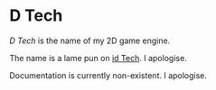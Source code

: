 # D Tech

_D Tech_ is the name of my 2D game engine.

The name is a lame pun on [id Tech](http://en.wikipedia.org/wiki/Id_Tech). I apologise.

Documentation is currently non-existent. I apologise.
